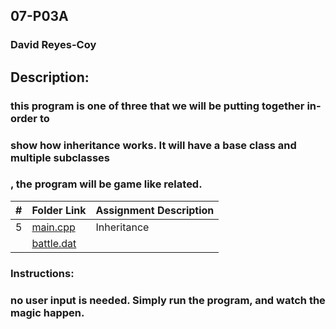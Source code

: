 ## 07-P03A
### David Reyes-Coy

## Description: 
### this program is one of three that we will be putting together in-order to
### show how inheritance works. It will have a base class and multiple subclasses
### , the program will be game like related.

|   #   | Folder Link                                                                                              | Assignment Description |
| :---: | -------------------------------------------------------------------------------------------------------- | ---------------------- |
|   5   | [main.cpp](https://github.com/dmreyescoy03/2143-OOP-ReyesCoy/blob/main/Assignments/07-P03A/main.cpp)     | Inheritance            |
|       | [battle.dat](https://github.com/dmreyescoy03/2143-OOP-ReyesCoy/blob/main/Assignments/07-P03A/battle.dat) |

### Instructions:
### no user input is needed. Simply run the program, and watch the magic happen.